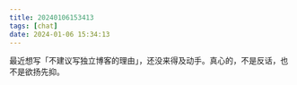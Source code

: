 ```yaml
---
title: 20240106153413
tags: [chat]
date: 2024-01-06 15:34:13
---
```


最近想写「不建议写独立博客的理由」，还没来得及动手。真心的，不是反话，也不是欲扬先抑。